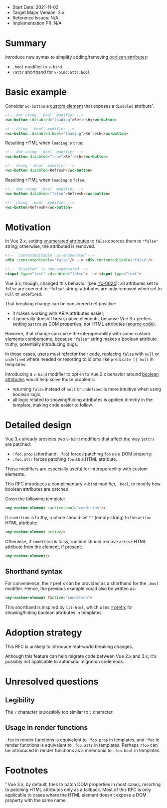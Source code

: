 - Start Date: 2021-11-02
- Target Major Version: 3.x
- Reference Issues: N/A
- Implementation PR: N/A

# Summary

Introduce new syntax to simplify adding/removing [boolean attributes](https://html.spec.whatwg.org/multipage/common-microsyntaxes.html#boolean-attributes):

- `.bool` modifier to `v-bind`
- `?attr` shorthand for `v-bind:attr.bool`

# Basic example

Consider `wc-button` a [custom element](https://html.spec.whatwg.org/multipage/custom-elements.html) that exposes a `disabled` attribute¹.

```html
<!-- Not using `.bool` modifier -->
<wc-button :disabled="loading">Refresh</wc-button>

<!-- Using `.bool` modifier -->
<wc-button :disabled.bool="loading">Refresh</wc-button>
```

Resulting HTML when `loading` is `true`:

```html
<!-- Not using `.bool` modifier -->
<wc-button disabled="true">Refresh</wc-button>

<!-- Using `.bool` modifier -->
<wc-button disabled>Refresh</wc-button>
```

Resulting HTML when `loading` is `false`:

```html
<!-- Not using `.bool` modifier -->
<wc-button disabled="false">Refresh</wc-button>

<!-- Using `.bool` modifier -->
<wc-button>Refresh</wc-button>
```

# Motivation

In Vue 2.x, setting [enumerated attributes](https://html.spec.whatwg.org/multipage/common-microsyntaxes.html#keywords-and-enumerated-attributes) to `false` coerces them to `"false"` string; otherwise, the attributed is removed.

```html
<!-- `contenteditable` is enumerated -->
<div :contenteditable="false"/> --> <div contenteditable="false"/>

<!-- `disabled` is non-enumerated -->
<input type="text" :disabled="false"> --> <input type="text">
```

Vue 3.x, though, changed this behavior (see [rfc-0024](https://github.com/vuejs/rfcs/blob/master/active-rfcs/0024-attribute-coercion-behavior.md)): all attributes set to `false` are coerced to `"false"` string; attributes are only removed when set to `null` or `undefined`.

That breaking change can be considered net positive:

- it makes working with ARIA attributes easier;
- it generally doesn't break native elements, because Vue 3.x prefers setting `$attrs` as DOM properties, not HTML attributes ([source code](https://github.com/vuejs/vue-next/blob/master/packages/runtime-dom/src/patchProp.ts)).

However, that change can make the interoperability with some custom elements cumbersome, because `"false"` string makes a boolean attribute truthy, potentially introducing bugs.

In those cases, users must refactor their code, replacing `false` with `null` or `undefined` where needed or resorting to idioms like `predicate || null` in templates.

Introducing a `v-bind` modifier to opt-in to Vue 2.x behavior around [boolean attributes](https://html.spec.whatwg.org/multipage/common-microsyntaxes.html#boolean-attributes) would help solve those problems:

- returning `false` instead of `null` or `undefined` is more intuitive when using boolean logic;
- all logic related to showing/hiding attributes is applied directly in the template, making code easier to follow.

# Detailed design

Vue 3.x already provides two `v-bind` modifiers that affect the way `$attrs` are patched:

- `:foo.prop` (shorthand: `.foo`) forces patching `foo` as a DOM property;
- `:foo.attr` forces patching `foo` as a HTML attribute.

Those modifiers are especially useful for interoperability with custom elements.

This RFC introduces a complimentary `v-bind` modifier, `.bool`, to modify how boolean attributes are patched.

Given the following template:

```html
<my-custom-element :active.bool="condition"/>
```

If `condition` is truthy, runtime should set `""` (empty string) to the `active` HTML attribute:

```html
<my-custom-element active/>
```

Otherwise, if `condition` is falsy, runtime should remove `active` HTML attribute from the element, if present:

```html
<my-custom-element/>
```

## Shorthand syntax

For convenience, the `?` prefix can be provided as a shorthand for the `.bool` modifier. Hence, the previous example could also be written as:

```html
<my-custom-element ?active="condition">
```

This shorthand is inspired by `lit-html`, which uses [`?` prefix](https://lit-html.polymer-project.org/guide/template-reference#binding-types) for showing/hiding boolean attributes in templates.

# Adoption strategy

This RFC is unlikely to introduce real-world breaking changes.

Although this feature can help migrate code between Vue 2.x and 3.x, it's possibly not applicable to automatic migration codemods.

# Unresolved questions

## Legibility

The `?` character is possibly too similar to `:` character.

## Usage in render functions

`.foo` in render functions is equivalent to `:foo.prop` in templates, and `^foo` in render functions is equivalent to `:foo.attr` in templates. Perhaps `?foo` can be introduced in render functions as a mnemonic to `:foo.bool` in templates.

# Footnotes

¹ Vue 3.x, by default, tries to patch DOM properties in most cases, resorting to patching HTML attributes only as a fallback. Most of this RFC is only applicable to cases where the HTML element doesn't expose a DOM property with the same name.
